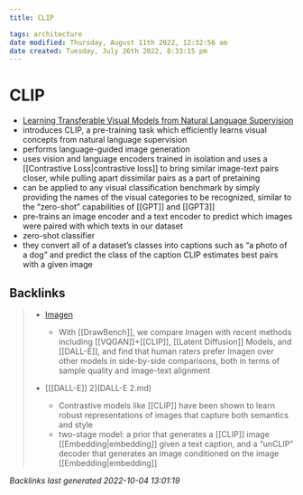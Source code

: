 ```yaml
---
title: CLIP

tags: architecture 
date modified: Thursday, August 11th 2022, 12:32:56 am
date created: Tuesday, July 26th 2022, 8:33:15 pm
---
```


# CLIP
- [Learning Transferable Visual Models from Natural Language Supervision](https://arxiv.org/abs/2103.00020)
- introduces CLIP, a pre-training task which efficiently learns visual concepts from natural language supervision
- performs language-guided image generation
- uses vision and language encoders trained in isolation and uses a [[Contrastive Loss|contrastive loss]] to bring similar image-text pairs closer, while pulling apart dissimilar pairs as a part of pretaining
- can be applied to any visual classification benchmark by simply providing the names of the visual categories to be recognized, similar to the “zero-shot” capabilities of [[GPT]] and [[GPT3]]
- pre-trains an image encoder and a text encoder to predict which images were paired with which texts in our dataset
- zero-shot classifier
- they convert all of a dataset’s classes into captions such as “a photo of a dog” and predict the class of the caption CLIP estimates best pairs with a given image

## Backlinks

> - [Imagen](Imagen.md)
>   - With [[DrawBench]], we compare Imagen with recent methods including [[VQGAN]]+[[CLIP]], [[Latent Diffusion]] Models, and [[DALL-E]], and find that human raters prefer Imagen over other models in side-by-side comparisons, both in terms of sample quality and image-text alignment
>    
> - [[[DALL-E]] 2](DALL-E 2.md)
>   - Contrastive models like [[CLIP]] have been shown to learn robust representations of images that capture both semantics and style
>   - two-stage model: a prior that generates a [[CLIP]] image [[Embedding|embedding]] given a text caption, and a “unCLIP” decoder that generates an image conditioned on the image [[Embedding|embedding]]

_Backlinks last generated 2022-10-04 13:01:19_
